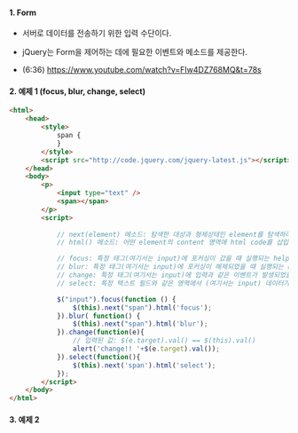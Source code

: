 
#### 1. Form

- 서버로 데이터를 전송하기 위한 입력 수단이다.

- jQuery는 Form을 제어하는 데에 필요한 이벤트와 메소드를 제공한다.

- (6:36) https://www.youtube.com/watch?v=FIw4DZ768MQ&t=78s


#### 2. 예제 1 (focus, blur, change, select)

```html
<html>
	<head>
        <style>
            span {
            }
        </style>
        <script src="http://code.jquery.com/jquery-latest.js"></script>
    </head>
    <body>
        <p>
            <input type="text" />
            <span></span>
        </p>
        <script>
			
			// next(element) 메소드: 탐색한 대상과 형제상태인 element를 탐색하라는 의미
			// html() 메소드: 어떤 element의 content 영역에 html code를 삽입한다.

			// focus: 특정 태그(여기서는 input)에 포커싱이 갔을 때 실행되는 helper
			// blur: 특정 태그(여기서는 input)에 포커싱이 해제되었을 때 실행되는 helper
			// change: 특정 태그(여기서는 input)에 입력과 같은 이벤트가 발생되었을 때 실행되는 helper
			// select: 특정 텍스트 필드와 같은 영역에서 (여기서는 input) 데이터가 선택되었을 때 실행되는 helper

            $("input").focus(function () {
                $(this).next("span").html('focus');
            }).blur( function() {
                $(this).next("span").html('blur');
            }).change(function(e){
				// 입력된 값: $(e.target).val() == $(this).val()
                alert('change!! '+$(e.target).val());
            }).select(function(){
                $(this).next('span').html('select');
            });
        </script>
    </body>
</html>
```



#### 3. 예제 2 
